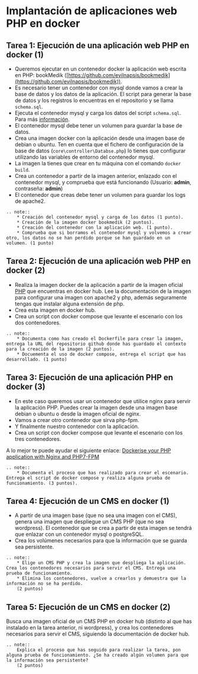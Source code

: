 # Implantación de aplicaciones web PHP en docker

## Tarea 1: Ejecución de una aplicación web PHP en docker (1)

* Queremos ejecutar en un contenedor docker la aplicación web escrita en PHP: bookMedik ([https://github.com/evilnapsis/bookmedik](https://github.com/evilnapsis/bookmedik)).
* Es necesario tener un contenedor con mysql donde vamos a crear la base de datos y los datos de la aplicación. El script para generar la base de datos y los registros lo encuentras en el repositorio y se llama `schema.sql`.
* Ejecuta el contenedor mysql y carga los datos del script `schema.sql`. Para más [información](https://gist.github.com/spalladino/6d981f7b33f6e0afe6bb).
* El contenedor mysql debe tener un volumen para guardar la base de datos.
* Crea una imagen docker con la aplicación desde una imagen base de debian o ubuntu. Ten en cuenta que el fichero de configuración de la base de datos (`core\controller\Databse.php`) lo tienes que configurar utilizando las variables de entorno del contenedor mysql.
* La imagen la tienes que crear en tu máquina con el comando `docker build`.
* Crea un contenedor a partir de la imagen anterior, enlazado con el contenedor mysql, y comprueba que está funcionando (Usuario: **admin**, contraseña: **admin**)
* El contenedor que creas debe tener un volumen para guardar los logs de apache2.

```eval_rst
.. note:: 
	* Creación del contenedor mysql y carga de los datos (1 punto).
	* Creación de la imagen docker bookmedik (2 puntos).
	* Creación del contenedor con la aplicación web. (1 punto).
	* Comprueba que si borramos el contenedor mysql y volvemos a crear otro, los datos no se han perdido porque se han guardado en un volumen. (1 punto)
```

## Tarea 2: Ejecución de una aplicación web PHP en docker (2)

* Realiza la imagen docker de la aplicación a partir de la imagen oficial [PHP](https://hub.docker.com/_/php/) que encuentras en docker hub. Lee la documentación de la imagen para configurar una imagen con apache2 y php, además seguramente tengas que instalar alguna extensión de php.
* Crea esta imagen en docker hub.
* Crea un script con docker compose que levante el escenario con los dos contenedores.


```eval_rst
.. note:: 
	* Documenta como has creado el Dockerfile para crear la imagen, entrega la URL del repositorio github donde has guardado el contexto para la creación de la imagen (2 puntos).
	* Docuementa el uso de docker compose, entrega el script que has desarrollado. (1 punto)
```

## Tarea 3: Ejecución de una aplicación PHP en docker (3)

* En este caso queremos usar un contenedor que utilice nginx para servir la aplicación PHP. Puedes crear la imagen desde una imagen base debian o ubuntu o desde la imagen oficial de nginx.
* Vamos a crear otro contenedor que sirva php-fpm.
* Y finalmente nuestro contenedor con la aplicación.
* Crea un script con docker compose que levante el escenario con los tres contenedores.

A lo mejor te puede ayudar el siguiente enlace: [Dockerise your PHP application with Nginx and PHP7-FPM](http://geekyplatypus.com/dockerise-your-php-application-with-nginx-and-php7-fpm/)


```eval_rst
.. note:: 
	* Documenta el proceso que has realizado para crear el escenario. Entrega el script de docker compose y realiza alguna prueba de funcionamiento. (3 puntos).
```


## Tarea 4: Ejecución de un CMS en docker (1)

* A partir de una imagen base (que no sea una imagen con el CMS), genera una imagen que despliegue un CMS PHP (que no sea wordpress). El contenedor que se crea a partir de esta imagen se tendrá que enlazar con un contenedor mysql o postgreSQL.
* Crea los volúmenes necesarios para que la información que se guarda sea persistente.

```eval_rst
.. note:: 
	* Elige un CMS PHP y crea la imagen que despliega la aplicación. Crea los contenedores necesarios para servir el CMS. Entrega una prueba de funcionamiento.
	* Elimina los contenedores, vuelve a crearlos y demuestra que la información no se ha perdido.
	(2 puntos)
```

## Tarea 5: Ejecución de un CMS en docker (2)

Busca una imagen oficial de un CMS PHP en docker hub (distinto al que has instalado en la tarea anterior, ni wordpress), y crea los contenedores necesarios para servir el CMS, siguiendo la documentación de docker hub.

```eval_rst
.. note:: 
	Explica el proceso que has seguido para realizar la tarea, pon alguna prueba de funcionamiento. ¿Se ha creado algún volumen para que la información sea persistente?
	(2 puntos)
```
